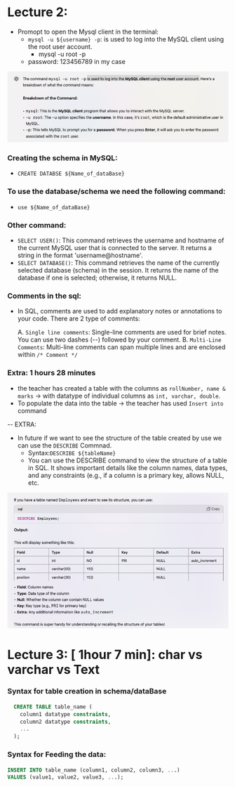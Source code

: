 # Lecture 2:

- Promopt to open the Mysql client in the terminal:
  - `mysql -u ${username} -p`: is used to log into the MySQL client using the root user account.
    - mysql -u root -p
  - password: 123456789 in my case

![Meaning of the command](./Images/1.LoginCommand.png)

### Creating the schema in MySQL:

- `CREATE DATABSE ${Name_of_dataBase}`

### To use the database/schema we need the following command:

- `use ${Name_of_dataBase}`

### Other command:

- `SELECT USER()`: This command retrieves the username and hostname of the current MySQL user that is connected to the server. It returns a string in the format 'username@hostname'.
- `SELECT DATABASE()`: This command retrieves the name of the currently selected database (schema) in the session. It returns the name of the database if one is selected; otherwise, it returns NULL.

### Comments in the sql:

- In SQL, comments are used to add explanatory notes or annotations to your code. There are 2 type of comments:

  A. `Single line comments`: Single-line comments are used for brief notes. You can use two dashes (--) followed by your comment.
  B. `Multi-Line Comments`: Multi-line comments can span multiple lines and are enclosed within `/* Comment */`

### Extra: 1 hours 28 minutes

- the teacher has created a table with the columns as `rollNumber, name & marks` -> with datatype of individual columns as `int, varchar, double`.
- To populate the data into the table -> the teacher has used `Insert into` command

-- EXTRA:

- In future if we want to see the structure of the table created by use we can use the `DESCRIBE` Commnad.
  - Syntax:`DESCRIBE ${tableName}`
  - You can use the DESCRIBE command to view the structure of a table in SQL. It shows important details like the column names, data types, and any constraints (e.g., if a column is a primary key, allows NULL, etc.

![ Describe runned over the Employee table](./Images/2.DescribeCommnad.png)

# Lecture 3: [ 1hour 7 min]: char vs varchar vs Text

### Syntax for table creation in schema/dataBase

```SQL
  CREATE TABLE table_name (
    column1 datatype constraints,
    column2 datatype constraints,
    ...
  );
```

### Syntax for Feeding the data:

```SQL
INSERT INTO table_name (column1, column2, column3, ...)
VALUES (value1, value2, value3, ...);
```
